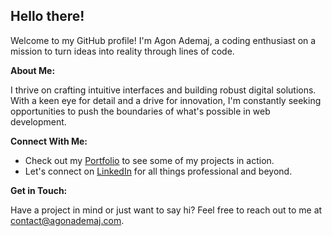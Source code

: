 ## Hello there!

Welcome to my GitHub profile!
I'm Agon Ademaj, a coding enthusiast on a mission to turn ideas into reality through lines of code.

**About Me:**

I thrive on crafting intuitive interfaces and building robust digital solutions. With a keen eye for detail and a drive for innovation, I'm constantly seeking opportunities to push the boundaries of what's possible in web development.

**Connect With Me:**
- Check out my [Portfolio](https://agonademaj.com/) to see some of my projects in action.
- Let's connect on [LinkedIn](https://www.linkedin.com/in/agon-ademaj) for all things professional and beyond.

**Get in Touch:**

Have a project in mind or just want to say hi? Feel free to reach out to me at [contact@agonademaj.com](mailto:contact@agonademaj.com).
